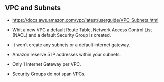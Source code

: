 ## VPC and Subnets

- https://docs.aws.amazon.com/vpc/latest/userguide/VPC_Subnets.html

- Whit a new VPC a default Route Table, Network Access Control List (NACL) and a default Security Group is created.

- It won't create any subnets or a default internet gateway.

- Amazon reserve 5 IP addresses within your subnets.

- Only 1 Internet Gateway per VPC.

- Security Groups do not span VPCs.
